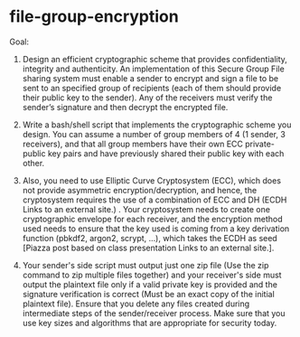# file-group-encryption

Goal:
1. Design an efficient cryptographic scheme that provides confidentiality, integrity and authenticity. An implementation of this Secure Group File sharing system must enable a sender to encrypt and sign a file to be sent to an specified group of recipients (each of them should provide their public key to the sender). Any of the receivers must  verify the sender’s signature and then decrypt the encrypted file.

2. Write a bash/shell script that implements the cryptographic scheme you design. You can assume a number of group members of 4 (1 sender, 3 receivers), and that all group members have their own ECC  private-public key pairs and have previously shared their public key with each other.  

3. Also, you need to use Elliptic Curve Cryptosystem (ECC), which does not provide asymmetric encryption/decryption, and hence, the cryptosystem requires the use of a combination of ECC and DH (ECDH Links to an external site.) . Your cryptosystem needs to create one cryptographic envelope for each receiver, and the encryption method used needs to ensure that the key used is coming from a key derivation function (pbkdf2, argon2, scrypt,  ...), which takes the ECDH as seed [Piazza post based on class presentation Links to an external site.]. 

4. Your sender's side script must output just one zip file  (Use the zip command to zip multiple files together) and your receiver's side must output the plaintext file only if a valid private key is provided and the signature verification is correct (Must be an exact copy of the initial plaintext file). Ensure that you delete any files created during intermediate steps of the sender/receiver process. Make sure that you use key sizes and algorithms that are appropriate for security today.
